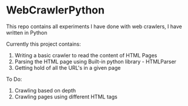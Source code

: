 WebCrawlerPython
================

This repo contains all experiments I have done with web crawlers, I have written in Python

Currently this project contains:
1. Writing a basic crawler to read the content of HTML Pages
2. Parsing the HTML page using Built-in python library - HTMLParser
3. Getting hold of all the URL's in a given page 

To Do: 
1. Crawling based on depth
2. Crawling pages using different HTML tags
